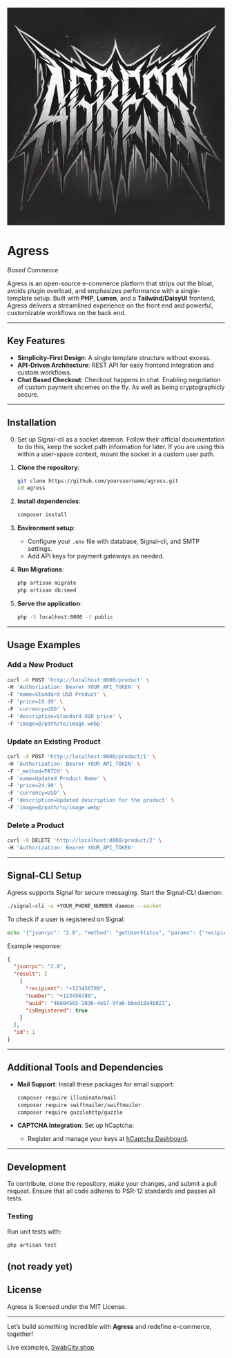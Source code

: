 ![Agress Logo](logo.png)

# Agress

_Based Commerce_

Agress is an open-source e-commerce platform that strips out the bloat, avoids plugin overload, and emphasizes performance with a single-template setup. Built with **PHP**, **Lumen**, and a **Tailwind/DaisyUI** frontend, Agress delivers a streamlined experience on the front end and powerful, customizable workflows on the back end.

---

## Key Features

- **Simplicity-First Design**: A single template structure without excess.
- **API-Driven Architecture**: REST API for easy frontend integration and custom workflows.
- **Chat Based Checkout**: Checkout happens in chat. Enabling negotiation of custom payment shcemes on the fly. As well as being cryptographicly secure. 


---

## Installation

0. Set up Signal-cli as a socket daemon. Follow their official documentation to do this, keep the socket path information for later. If you are using this within a user-space context, mount the socket in a custom user path. 

1. **Clone the repository**:
   ```bash
   git clone https://github.com/yourusername/agress.git
   cd agress
   ```

2. **Install dependencies**:
   ```bash
   composer install
   ```

3. **Environment setup**:
   - Configure your `.env` file with database, Signal-cli, and SMTP settings.
   - Add API keys for payment gateways as needed.

4. **Run Migrations**:
   ```bash
   php artisan migrate
   php artisan db:seed
   ```

5. **Serve the application**:
   ```bash
   php -S localhost:8000 -t public
   ```

---

## Usage Examples

### Add a New Product
```bash
curl -X POST 'http://localhost:8000/product' \
-H 'Authorization: Bearer YOUR_API_TOKEN' \
-F 'name=Standard USD Product' \
-F 'price=19.99' \
-F 'currency=USD' \
-F 'description=Standard USD price' \
-F 'image=@/path/to/image.webp'
```

### Update an Existing Product
```bash
curl -X POST 'http://localhost:8000/product/1' \
-H 'Authorization: Bearer YOUR_API_TOKEN' \
-F '_method=PATCH' \
-F 'name=Updated Product Name' \
-F 'price=24.99' \
-F 'currency=USD' \
-F 'description=Updated description for the product' \
-F 'image=@/path/to/image.webp'
```

### Delete a Product
```bash
curl -X DELETE 'http://localhost:8000/product/2' \
-H 'Authorization: Bearer YOUR_API_TOKEN'
```

---

## Signal-CLI Setup

Agress supports Signal for secure messaging. Start the Signal-CLI daemon:

```bash
./signal-cli -u +YOUR_PHONE_NUMBER daemon --socket
```

To check if a user is registered on Signal:
```bash
echo '{"jsonrpc": "2.0", "method": "getUserStatus", "params": {"recipient": ["+123456789"]}, "id": 1}' | socat - UNIX-CONNECT:/run/user/1000/signal-cli/socket
```

Example response:
```json
{
  "jsonrpc": "2.0",
  "result": [
    {
      "recipient": "+123456789",
      "number": "+123456789",
      "uuid": "46684565-1036-4a57-9fa6-bbed18a4b021",
      "isRegistered": true
    }
  ],
  "id": 1
}
```

---

## Additional Tools and Dependencies

- **Mail Support**: Install these packages for email support:
  ```bash
  composer require illuminate/mail
  composer require swiftmailer/swiftmailer
  composer require guzzlehttp/guzzle
  ```

- **CAPTCHA Integration**: Set up hCaptcha:
  - Register and manage your keys at [hCaptcha Dashboard](https://dashboard.hcaptcha.com/).

---

## Development

To contribute, clone the repository, make your changes, and submit a pull request. Ensure that all code adheres to PSR-12 standards and passes all tests.

### Testing

Run unit tests with:
```bash
php artisan test
```
(not ready yet)
---

## License

Agress is licensed under the MIT License.

---

Let’s build something incredible with **Agress** and redefine e-commerce, together!


Live examples, 
[SwabCity.shop](https://swabcity.shop)

